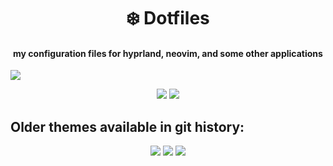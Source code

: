 <p align="center">
  <h1 align="center"> ❄️ Dotfiles </h1>
</p>

<p align="center">
  <h4 align="center"> my configuration files for hyprland, neovim, and some other applications </h4>
  <img src="https://i.imgur.com/2Kj3UyG.png" />
</p>

<p align="center">
    <img src="https://i.imgur.com/iXLEv4l.png" />
    <img src="https://i.imgur.com/Qkda2RG.png" />
</p>

## Older themes available in git history:

<p align="center">
    <img src="https://i.imgur.com/4H4nh90.png" />
    <img src="https://i.imgur.com/kuYhcaR.png" />
    <img src="https://i.imgur.com/8BwThTE.png" />
</p>
